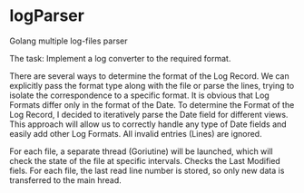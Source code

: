 # logParser
Golang multiple log-files parser

The task: Implement a log converter to the required format.


There are several ways to determine the format of the Log Record. We can explicitly pass the format type along with the file or parse the lines, trying to isolate the correspondence to a specific format.
It is obvious that Log Formats differ only in the format of the Date.
To determine the Format of the Log Record, I decided to  iteratively parse the Date field for different views. This approach will allow us to correctly handle any type of Date fields and easily add other Log Formats.
All invalid entries (Lines) are ignored.

For each file, a separate thread (Goriutine) will be launched, which will check the state of the file at specific intervals. Checks the Last Modified fiels. For each file, the last read line number is stored, so only new data is transferred to the main hread.